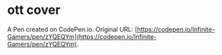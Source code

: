 # ott cover

A Pen created on CodePen.io. Original URL: [https://codepen.io/Infinite-Gamers/pen/zYQEQYm](https://codepen.io/Infinite-Gamers/pen/zYQEQYm).

